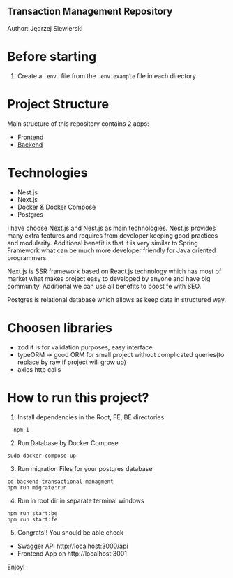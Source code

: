 ## Transaction Management Repository
Author: Jędrzej Siewierski

# Before starting

1. Create a `.env.` file from the `.env.example` file in each directory

# Project Structure

Main structure of this repository contains 2 apps:
 - [Frontend](frontend-transacional-managment)
 - [Backend](backend-transactional-managment)


# Technologies
  - Nest.js
  - Next.js
  - Docker & Docker Compose
  - Postgres

I have choose Next.js and Nest.js as main technologies.
Nest.js provides many extra features and requires from developer keeping good practices and modularity. Additional benefit is that it is very similar to Spring Framework what can be much more developer friendly for Java oriented programmers.

Next.js is SSR framework based on React.js technology which has most of market what makes project easy to developed by anyone and have big community. Additional we can use all benefits to boost fe with SEO.

Postgres is relational database which allows as keep data in structured way.

# Choosen libraries
   - zod it is for validation purposes, easy interface
   - typeORM -> good ORM for small project without complicated queries(to replace by raw if project will grow up)
   - axios http calls
  
# How to run this project?
1. Install dependencies in the Root, FE, BE directories

  ```
    npm i
  ```
2. Run Database by Docker Compose

  ```
  sudo docker compose up
  ```

3. Run migration Files for your postgres database
   
  ```
  cd backend-transactional-managment
  npm run migrate:run
  ```
4. Run in root dir in separate terminal windows
  ```
  npm run start:be
  npm run start:fe
  ```
5. Congrats!! You should be able check
  - Swagger API http://localhost:3000/api
  - Frontend App on http://localhost:3001

Enjoy!
